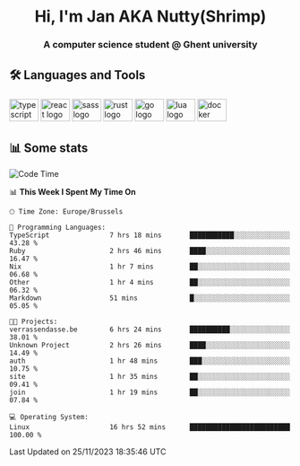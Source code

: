 <h1 align="center">Hi, I'm Jan AKA Nutty(Shrimp)</h1>
<h3 align="center">A computer science student @ Ghent university</h3>

<h2 align="left">🛠️ Languages and Tools</h2>

###

<div align="left">
  <img src="https://cdn.jsdelivr.net/gh/devicons/devicon/icons/typescript/typescript-original.svg" height="40" width="52" alt="typescript logo"  />
  <img src="https://cdn.jsdelivr.net/gh/devicons/devicon/icons/react/react-original.svg" height="40" width="52" alt="react logo"  />
  <img src="https://cdn.jsdelivr.net/gh/devicons/devicon/icons/sass/sass-original.svg" height="40" width="52" alt="sass logo"  />
  <img src="https://cdn.jsdelivr.net/gh/devicons/devicon/icons/rust/rust-plain.svg" height="40" width="52" alt="rust logo"  />
  <img src="https://cdn.jsdelivr.net/gh/devicons/devicon/icons/go/go-original.svg" height="40" width="52" alt="go logo"  />
  <img src="https://cdn.jsdelivr.net/gh/devicons/devicon/icons/lua/lua-original.svg" height="40" width="52" alt="lua logo"  />
  <img src="https://cdn.jsdelivr.net/gh/devicons/devicon/icons/docker/docker-original.svg" height="40" width="52" alt="docker logo"  />
</div>

<h2>📊 Some stats</h2>

<!--START_SECTION:waka-->
![Code Time](http://img.shields.io/badge/Code%20Time-3%2C940%20hrs%2032%20mins-blue)

📊 **This Week I Spent My Time On** 

```text
🕑︎ Time Zone: Europe/Brussels

💬 Programming Languages: 
TypeScript               7 hrs 18 mins       ███████████░░░░░░░░░░░░░░   43.28 % 
Ruby                     2 hrs 46 mins       ████░░░░░░░░░░░░░░░░░░░░░   16.47 % 
Nix                      1 hr 7 mins         ██░░░░░░░░░░░░░░░░░░░░░░░   06.68 % 
Other                    1 hr 4 mins         ██░░░░░░░░░░░░░░░░░░░░░░░   06.32 % 
Markdown                 51 mins             █░░░░░░░░░░░░░░░░░░░░░░░░   05.05 % 

🐱‍💻 Projects: 
verrassendasse.be        6 hrs 24 mins       ██████████░░░░░░░░░░░░░░░   38.01 % 
Unknown Project          2 hrs 26 mins       ████░░░░░░░░░░░░░░░░░░░░░   14.49 % 
auth                     1 hr 48 mins        ███░░░░░░░░░░░░░░░░░░░░░░   10.75 % 
site                     1 hr 35 mins        ██░░░░░░░░░░░░░░░░░░░░░░░   09.41 % 
join                     1 hr 19 mins        ██░░░░░░░░░░░░░░░░░░░░░░░   07.84 % 

💻 Operating System: 
Linux                    16 hrs 52 mins      █████████████████████████   100.00 % 
```


 Last Updated on 25/11/2023 18:35:46 UTC
<!--END_SECTION:waka-->
